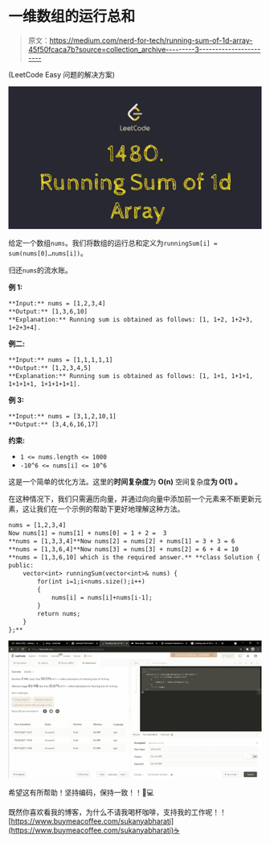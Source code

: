 # 一维数组的运行总和

> 原文：<https://medium.com/nerd-for-tech/running-sum-of-1d-array-45f50fcaca7b?source=collection_archive---------3----------------------->

(LeetCode Easy 问题的解决方案)

![](img/d9a9aea7dd0dd357832c98b9df3d5451.png)

给定一个数组`nums`。我们将数组的运行总和定义为`runningSum[i] = sum(nums[0]…nums[i])`。

归还`nums`的流水账。

**例 1:**

```
**Input:** nums = [1,2,3,4]
**Output:** [1,3,6,10]
**Explanation:** Running sum is obtained as follows: [1, 1+2, 1+2+3, 1+2+3+4].
```

**例二:**

```
**Input:** nums = [1,1,1,1,1]
**Output:** [1,2,3,4,5]
**Explanation:** Running sum is obtained as follows: [1, 1+1, 1+1+1, 1+1+1+1, 1+1+1+1+1].
```

**例 3:**

```
**Input:** nums = [3,1,2,10,1]
**Output:** [3,4,6,16,17]
```

**约束:**

*   `1 <= nums.length <= 1000`
*   `-10^6 <= nums[i] <= 10^6`

这是一个简单的优化方法。这里的**时间复杂度**为 **O(n)** 空间复杂度**为 **O(1)** 。**

在这种情况下，我们只需遍历向量，并通过向向量中添加前一个元素来不断更新元素，这让我们在一个示例的帮助下更好地理解这种方法。

```
nums = [1,2,3,4]
Now nums[1] = nums[1] + nums[0] = 1 + 2 =  3
**nums = [1,3,3,4]**Now nums[2] = nums[2] + nums[1] = 3 + 3 = 6
**nums = [1,3,6,4]**Now nums[3] = nums[3] + nums[2] = 6 + 4 = 10
**nums = [1,3,6,10] which is the required answer.** **class Solution {
public:
    vector<int> runningSum(vector<int>& nums) {
        for(int i=1;i<nums.size();i++)
        {
            nums[i] = nums[i]+nums[i-1];
        }
        return nums;
    }
};**
```

![](img/0dc71e191b47f51b3c9b7ff4731f62a7.png)

希望这有所帮助！坚持编码，保持一致！！🙌💻

既然你喜欢看我的博客，为什么不请我喝杯咖啡，支持我的工作呢！！[https://www.buymeacoffee.com/sukanyabharati](https://www.buymeacoffee.com/sukanyabharati)☕